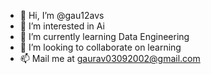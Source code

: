 - 👋 Hi, I’m @gau12avs
- 👀 I’m interested in Ai
- 🌱 I’m currently learning Data Engineering 
- 💞️ I’m looking to collaborate on learning 
- 📫 Mail me at gaurav03092002@gmail.com
     
   
<!---
gau12avs/gau12avs is a ✨ special ✨ repository because its `README.md` (this file) appears on your GitHub profile.
You can click the Preview link to take a look at your changes.
--->
